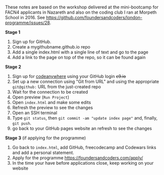 These notes are based on the workshop delivered at the mini-bootcamp for FACN4 applicants in Nazareth and also on the coding club I ran at Morpeth School in 2016. See https://github.com/foundersandcoders/london-programme/issues/28.  

**Stage 1**
1. Sign up for GitHub.
1. Create a mygithubname.github.io repo
1. Add a single index.html with a single line of text and go to the page
1. Add a link to the page on top of the repo, so it can be found again 

**Stage 2**
1. Sign up for [codeanywhere](https://codeanywhere.com/editor/) using your GitHub login ~~c9.io~~
1. Set up a new connection using "Git from URL" and using the appropriate `git@github:` URL from the just-created repo
1. Wait for the connection to be created
1. Open preview (`Run Project`)
1. Open `index.html` and make some edits
1. Refresh the preview to see the changes
1. Open an SSH terminal
1. Type `git status`, then `git commit -am "update index page"` and, finally, `git push`.
1. go back to your GitHub pages website an refresh to see the changes

**Stage 3** (if applying for the programme)
1. Go back to `index.html`, add GitHub, freecodecamp and Codewars links and add a personal statement.
1. Apply for the programme https://foundersandcoders.com/apply/
1. In the time your have before applications close, keep working on your website
